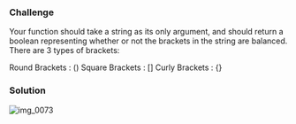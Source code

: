 ### Challenge

Your function should take a string as its only argument, and should return a boolean representing whether or not the brackets in the string are balanced. There are 3 types of brackets:

Round Brackets : ()
Square Brackets : []
Curly Brackets : {}

### Solution

![img_0073](https://user-images.githubusercontent.com/34176171/39554868-258d66d4-4e2a-11e8-8085-fbf71a8506ec.JPG)
